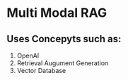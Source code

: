 # Multi Modal RAG

## Uses Concepyts such as:

1. OpenAI
2. Retrieval Augument Generation
3. Vector Database